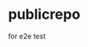 # publicrepo
for e2e test


































































































































































































































































































































































































































































































































































































































































































































































































































































































































































































































































































































































